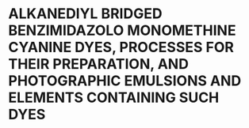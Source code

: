 # ALKANEDIYL BRIDGED BENZIMIDAZOLO MONOMETHINE CYANINE DYES, PROCESSES FOR THEIR PREPARATION, AND PHOTOGRAPHIC EMULSIONS AND ELEMENTS CONTAINING SUCH DYES